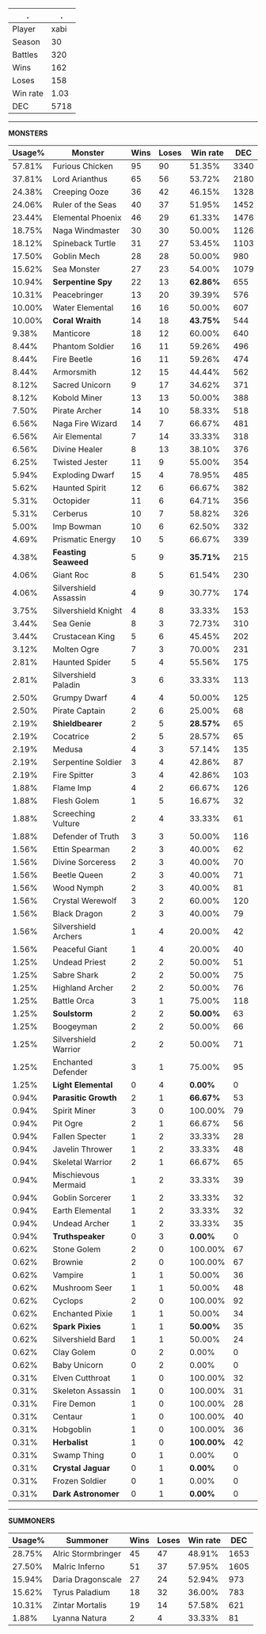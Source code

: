 .|.
|-|-
Player|xabi
Season|30
Battles|320
Wins|162
Loses|158
Win rate|1.03
DEC|5718

---
**MONSTERS**

Usage%|Monster|Wins|Loses|Win rate|DEC|
-|-|-|-|-|-|
57.81%|Furious Chicken|95|90|51.35%|3340|
37.81%|Lord Arianthus|65|56|53.72%|2180|
24.38%|Creeping Ooze|36|42|46.15%|1328|
24.06%|Ruler of the Seas|40|37|51.95%|1452|
23.44%|Elemental Phoenix|46|29|61.33%|1476|
18.75%|Naga Windmaster|30|30|50.00%|1126|
18.12%|Spineback Turtle|31|27|53.45%|1103|
17.50%|Goblin Mech|28|28|50.00%|980|
15.62%|Sea Monster|27|23|54.00%|1079|
10.94%|**Serpentine Spy**|22|13|**62.86%**|655|
10.31%|Peacebringer|13|20|39.39%|576|
10.00%|Water Elemental|16|16|50.00%|607|
10.00%|**Coral Wraith**|14|18|**43.75%**|544|
9.38%|Manticore|18|12|60.00%|640|
8.44%|Phantom Soldier|16|11|59.26%|496|
8.44%|Fire Beetle|16|11|59.26%|474|
8.44%|Armorsmith|12|15|44.44%|562|
8.12%|Sacred Unicorn|9|17|34.62%|371|
8.12%|Kobold Miner|13|13|50.00%|388|
7.50%|Pirate Archer|14|10|58.33%|518|
6.56%|Naga Fire Wizard|14|7|66.67%|481|
6.56%|Air Elemental|7|14|33.33%|318|
6.56%|Divine Healer|8|13|38.10%|376|
6.25%|Twisted Jester|11|9|55.00%|354|
5.94%|Exploding Dwarf|15|4|78.95%|485|
5.62%|Haunted Spirit|12|6|66.67%|382|
5.31%|Octopider|11|6|64.71%|356|
5.31%|Cerberus|10|7|58.82%|326|
5.00%|Imp Bowman|10|6|62.50%|332|
4.69%|Prismatic Energy|10|5|66.67%|339|
4.38%|**Feasting Seaweed**|5|9|**35.71%**|215|
4.06%|Giant Roc|8|5|61.54%|230|
4.06%|Silvershield Assassin|4|9|30.77%|174|
3.75%|Silvershield Knight|4|8|33.33%|153|
3.44%|Sea Genie|8|3|72.73%|310|
3.44%|Crustacean King|5|6|45.45%|202|
3.12%|Molten Ogre|7|3|70.00%|231|
2.81%|Haunted Spider|5|4|55.56%|175|
2.81%|Silvershield Paladin|3|6|33.33%|113|
2.50%|Grumpy Dwarf|4|4|50.00%|125|
2.50%|Pirate Captain|2|6|25.00%|68|
2.19%|**Shieldbearer**|2|5|**28.57%**|65|
2.19%|Cocatrice|2|5|28.57%|65|
2.19%|Medusa|4|3|57.14%|135|
2.19%|Serpentine Soldier|3|4|42.86%|87|
2.19%|Fire Spitter|3|4|42.86%|103|
1.88%|Flame Imp|4|2|66.67%|126|
1.88%|Flesh Golem|1|5|16.67%|32|
1.88%|Screeching Vulture|2|4|33.33%|61|
1.88%|Defender of Truth|3|3|50.00%|116|
1.56%|Ettin Spearman|2|3|40.00%|62|
1.56%|Divine Sorceress|2|3|40.00%|70|
1.56%|Beetle Queen|2|3|40.00%|71|
1.56%|Wood Nymph|2|3|40.00%|81|
1.56%|Crystal Werewolf|3|2|60.00%|120|
1.56%|Black Dragon|2|3|40.00%|79|
1.56%|Silvershield Archers|1|4|20.00%|42|
1.56%|Peaceful Giant|1|4|20.00%|40|
1.25%|Undead Priest|2|2|50.00%|51|
1.25%|Sabre Shark|2|2|50.00%|75|
1.25%|Highland Archer|2|2|50.00%|76|
1.25%|Battle Orca|3|1|75.00%|118|
1.25%|**Soulstorm**|2|2|**50.00%**|63|
1.25%|Boogeyman|2|2|50.00%|66|
1.25%|Silvershield Warrior|2|2|50.00%|71|
1.25%|Enchanted Defender|3|1|75.00%|95|
1.25%|**Light Elemental**|0|4|**0.00%**|0|
0.94%|**Parasitic Growth**|2|1|**66.67%**|53|
0.94%|Spirit Miner|3|0|100.00%|79|
0.94%|Pit Ogre|2|1|66.67%|56|
0.94%|Fallen Specter|1|2|33.33%|28|
0.94%|Javelin Thrower|1|2|33.33%|48|
0.94%|Skeletal Warrior|2|1|66.67%|65|
0.94%|Mischievous Mermaid|1|2|33.33%|39|
0.94%|Goblin Sorcerer|1|2|33.33%|32|
0.94%|Earth Elemental|1|2|33.33%|32|
0.94%|Undead Archer|1|2|33.33%|35|
0.94%|**Truthspeaker**|0|3|**0.00%**|0|
0.62%|Stone Golem|2|0|100.00%|67|
0.62%|Brownie|2|0|100.00%|67|
0.62%|Vampire|1|1|50.00%|36|
0.62%|Mushroom Seer|1|1|50.00%|48|
0.62%|Cyclops|2|0|100.00%|92|
0.62%|Enchanted Pixie|1|1|50.00%|34|
0.62%|**Spark Pixies**|1|1|**50.00%**|35|
0.62%|Silvershield Bard|1|1|50.00%|24|
0.62%|Clay Golem|0|2|0.00%|0|
0.62%|Baby Unicorn|0|2|0.00%|0|
0.31%|Elven Cutthroat|1|0|100.00%|32|
0.31%|Skeleton Assassin|1|0|100.00%|31|
0.31%|Fire Demon|1|0|100.00%|28|
0.31%|Centaur|1|0|100.00%|40|
0.31%|Hobgoblin|1|0|100.00%|36|
0.31%|**Herbalist**|1|0|**100.00%**|42|
0.31%|Swamp Thing|0|1|0.00%|0|
0.31%|**Crystal Jaguar**|0|1|**0.00%**|0|
0.31%|Frozen Soldier|0|1|0.00%|0|
0.31%|**Dark Astronomer**|0|1|**0.00%**|0|

---
**SUMMONERS**

Usage%|Summoner|Wins|Loses|Win rate|DEC|
-|-|-|-|-|-|
28.75%|Alric Stormbringer|45|47|48.91%|1653|
27.50%|Malric Inferno|51|37|57.95%|1605|
15.94%|Daria Dragonscale|27|24|52.94%|973|
15.62%|Tyrus Paladium|18|32|36.00%|783|
10.31%|Zintar Mortalis|19|14|57.58%|621|
1.88%|Lyanna Natura|2|4|33.33%|81|
